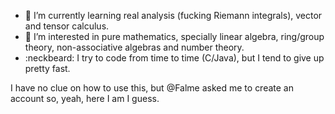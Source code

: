 - 🌱 I’m currently learning real analysis (fucking Riemann integrals), vector and tensor calculus.
- 👀 I’m interested in pure mathematics, specially linear algebra, ring/group theory, non-associative algebras and number theory.
- :neckbeard: I try to code from time to time (C/Java), but I tend to give up pretty fast.

I have no clue on how to use this, but @Falme asked me to create an account so, yeah, here I am I guess.

<!---
themathhermetic/themathhermetic is a ✨ special ✨ repository because its `README.md` (this file) appears on your GitHub profile.
You can click the Preview link to take a look at your changes.
--->
